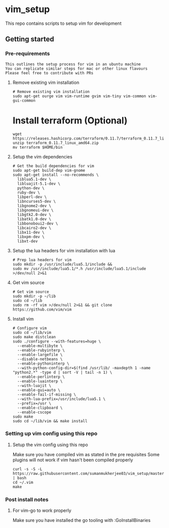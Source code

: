 # vim_setup

This repo contains scripts to setup vim for development

## Getting started

### Pre-requirements
    This outlines the setup process for vim in an ubuntu machine
    You can replicate similar steps for mac or other linux flavours
    Please feel free to contribute with PRs

1. Remove existing vim installation
    ```shell
    # Remove existing vim installation
    sudo apt-get ourge vim vim-runtime gvim vim-tiny vim-common vim-gui-common
    ```
    # Install terraform (Optional)
    ```
    wget https://releases.hashicorp.com/terraform/0.11.7/terraform_0.11.7_linux_amd64.zip
    unzip terraform_0.11.7_linux_amd64.zip
    mv terraform $HOME/bin
    ```

2. Setup the vim dependencies
    ```shell
    # Get the build dependencies for vim
    sudo apt-get build-dep vim-gnome
    sudo apt-get install --no-recommends \
      liblua5.1-dev \
      libluajit-5.1-dev \
      python-dev \
      ruby-dev \
      libperl-dev \
      libncurses5-dev \
      libgnome2-dev \
      libgnomeui-dev \
      libgtk2.0-dev \
      libatk1.0-dev \
      libbonoboui2-dev \
      libcairo2-dev \
      libx11-dev \
      libxpm-dev \
      libxt-dev
    ```

3. Setup the lua headers for vim installation with lua
    ```shell
    # Prep lua headers for vim
    sudo mkdir -p /usr/include/lua5.1/include &&
    sudo mv /usr/include/lua5.1/*.h /usr/include/lua5.1/include >/dev/null 2>&1
    ```

4. Get vim source
    ```shell
    # Get vim source
    sudo mkdir -p ~/lib
    sudo cd ~/lib
    sudo rm -rf vim >/dev/null 2>&1 && git clone https://github.com/vim/vim
    ```

5. Install vim
    ```shell
    # Configure vim
    sudo cd ~/lib/vim
    sudo make distclean
    sudo ./configure --with-features=huge \
      --enable-multibyte \
      --enable-rubyinterp \
      --enable-largefile \
      --disable-netbeans \
      --enable-pythoninterp \
      --with-python-config-dir=$(find /usr/lib/ -maxdepth 1 -name "python2.*" -type d | sort -V | tail -n 1) \
      --enable-perlinterp \
      --enable-luainterp \
      --with-luajit \
      --enable-gui=auto \
      --enable-fail-if-missing \
      --with-lua-prefix=/usr/include/lua5.1 \
      --prefix=/usr \
      --enable-clipboard \
      --enable-cscope
    sudo make
    sudo cd ~/lib/vim && make install
    ```

### Setting up vim config using this repo

1. Setup the vim config using this repo

    Make sure you have compiled vim as stated in the pre requisites
    Some plugins will not work if vim hasn't been compiled properly

    ```shell
    curl -s -S -L https://raw.githubusercontent.com/sumanmukherjee03/vim_setup/master/bootstrap.sh | bash
    cd ~/.vim
    make
    ```

### Post install notes

1. For vim-go to work properly

    Make sure you have installed the go tooling with :GoInstallBinaries
